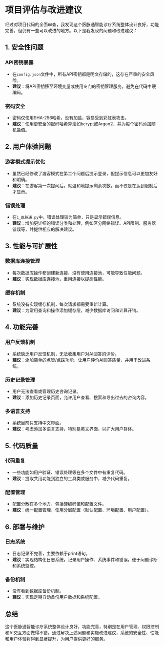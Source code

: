 # 项目评估与改进建议

经过对项目代码的全面审查，我发现这个医脉通智能诊疗系统整体设计良好，功能完善，但仍有一些可以改进的地方。以下是我发现的问题和改进建议：

## 1. 安全性问题

### API密钥暴露
- 在`config.json`文件中，所有API密钥都是明文存储的，这存在严重的安全风险。
- **建议**：将API密钥移至环境变量或使用专门的密钥管理服务，避免在代码中硬编码。

### 密码安全
- 密码仅使用SHA-256哈希，没有加盐，容易受到彩虹表攻击。
- **建议**：使用更安全的密码哈希算法如bcrypt或Argon2，并为每个密码添加随机盐值。

## 2. 用户体验问题

### 游客模式提示优化
- 虽然已经修改了游客模式在第二个问题后提示登录，但提示信息可以更加友好和明确。
- **建议**：在游客第一次提问后，就温和地提示剩余次数，而不仅是在达到限制后才显示。

### 错误处理
- 在`1_医脉通.py`中，错误处理较为简单，只是显示错误信息。
- **建议**：增加更详细的错误分类和处理，例如区分网络错误、API限制、服务器错误等，并提供相应的解决建议。

## 3. 性能与可扩展性

### 数据库连接管理
- 每次数据库操作都创建新连接，没有使用连接池，可能导致性能问题。
- **建议**：实现数据库连接池，重用连接以提高性能。

### 缓存机制
- 系统没有实现缓存机制，每次请求都需要重新计算。
- **建议**：为常用查询和操作添加缓存层，减少数据库访问和计算开销。

## 4. 功能完善

### 用户反馈机制
- 系统缺乏用户反馈机制，无法收集用户对AI回答的评价。
- **建议**：添加简单的点赞/点踩功能，让用户评价AI回答质量，并用于改进系统。

### 历史记录管理
- 用户无法查看或管理历史咨询记录。
- **建议**：添加历史记录页面，允许用户查看、搜索和导出过去的咨询内容。

### 多语言支持
- 系统目前只支持中文界面。
- **建议**：考虑添加多语言支持，特别是英文界面，以扩大用户群体。

## 5. 代码质量

### 代码重复
- 一些功能如用户验证、错误处理等在多个文件中有重复代码。
- **建议**：提取共用功能到独立的工具类或服务中，减少代码重复。

### 配置管理
- 配置分散在多个地方，包括硬编码值和配置文件。
- **建议**：统一配置管理，使用分层配置（默认配置、环境配置、用户配置）。

## 6. 部署与维护

### 日志系统
- 日志记录不完善，主要依赖于print语句。
- **建议**：实现结构化日志系统，记录用户操作、系统事件和错误，便于问题诊断和系统监控。

### 备份机制
- 没有看到数据库备份机制。
- **建议**：实现定期自动备份用户数据和系统配置。

## 总结

这个医脉通智能诊疗系统整体设计良好，功能完善，特别是在用户管理、权限控制和AI交互方面做得不错。通过解决上述问题和实施改进建议，系统的安全性、性能和用户体验将得到显著提升，为用户提供更好的服务。
        